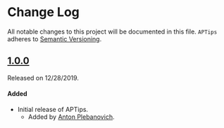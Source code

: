 # Change Log
All notable changes to this project will be documented in this file.
`APTips` adheres to [Semantic Versioning](http://semver.org/).

## [1.0.0](https://github.com/APUtils/APTips/releases/tag/1.0.0)
Released on 12/28/2019.

#### Added
- Initial release of APTips.
  - Added by [Anton Plebanovich](https://github.com/anton-plebanovich).
